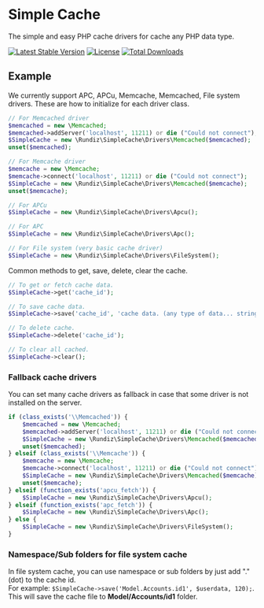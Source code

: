 # Simple Cache

The simple and easy PHP cache drivers for cache any PHP data type.

[![Latest Stable Version](https://poser.pugx.org/rundiz/simple-cache/v/stable)](https://packagist.org/packages/rundiz/simple-cache)
[![License](https://poser.pugx.org/rundiz/simple-cache/license)](https://packagist.org/packages/rundiz/simple-cache)
[![Total Downloads](https://poser.pugx.org/rundiz/simple-cache/downloads)](https://packagist.org/packages/rundiz/simple-cache)

## Example
We currently support APC, APCu, Memcache, Memcached, File system drivers. These are how to initialize for each driver class.
```php
// For Memcached driver
$memcached = new \Memcached;
$memcached->addServer('localhost', 11211) or die ("Could not connect");
$SimpleCache = new \Rundiz\SimpleCache\Drivers\Memcached($memcached);
unset($memcached);

// For Memcache driver
$memcache = new \Memcache;
$memcache->connect('localhost', 11211) or die ("Could not connect");
$SimpleCache = new \Rundiz\SimpleCache\Drivers\Memcached($memcache);
unset($memcache);

// For APCu
$SimpleCache = new \Rundiz\SimpleCache\Drivers\Apcu();

// For APC
$SimpleCache = new \Rundiz\SimpleCache\Drivers\Apc();

// For File system (very basic cache driver)
$SimpleCache = new \Rundiz\SimpleCache\Drivers\FileSystem();
```

Common methods to get, save, delete, clear the cache.

```php
// To get or fetch cache data.
$SimpleCache->get('cache_id');

// To save cache data.
$SimpleCache->save('cache_id', 'cache data. (any type of data... string, integer, double, array, object, etc.)', 90);

// To delete cache.
$SimpleCache->delete('cache_id');

// To clear all cached.
$SimpleCache->clear();
```

### Fallback cache drivers
You can set many cache drivers as fallback in case that some driver is not installed on the server.

```php
if (class_exists('\\Memcached')) {
    $memcached = new \Memcached;
    $memcached->addServer('localhost', 11211) or die ("Could not connect");
    $SimpleCache = new \Rundiz\SimpleCache\Drivers\Memcached($memcached);
    unset($memcached);
} elseif (class_exists('\\Memcache')) {
    $memcache = new \Memcache;
    $memcache->connect('localhost', 11211) or die ("Could not connect");
    $SimpleCache = new \Rundiz\SimpleCache\Drivers\Memcached($memcache);
    unset($memcache);
} elseif (function_exists('apcu_fetch')) {
    $SimpleCache = new \Rundiz\SimpleCache\Drivers\Apcu();
} elseif (function_exists('apc_fetch')) {
    $SimpleCache = new \Rundiz\SimpleCache\Drivers\Apc();
} else {
    $SimpleCache = new \Rundiz\SimpleCache\Drivers\FileSystem();
}
```

### Namespace/Sub folders for file system cache
In file system cache, you can use namespace or sub folders by just add "." (dot) to the cache id.<br>
For example: `$SimpleCache->save('Model.Accounts.id1', $userdata, 120);`. <br>
This will save the cache file to **Model/Accounts/id1** folder.